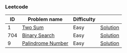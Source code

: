 ### Leetcode

<table id="leetcode" class="table-auto">
  <thead>
    <tr>
      <th>ID</th>
      <th>Problem name</th>
      <th>Difficulty</th>
      <th></th>
    </tr>
  </thead>
  <tbody>
      <tr>
        <td>
          1
        </td>
        <td>
          <a href="http://rustgym.com/leetcode/1">Two Sum</a>
        </td>
        <td>Easy</td>
        <td><a href="./src/two_sum">Solution</a></td>
      </tr>
      <tr>
        <td>
        704
        </td>
        <td>
          <a href="http://rustgym.com/leetcode/704">Binary Search</a>
        </td>
        <td>Easy</td>
        <td><a href="./src/binary_search">Solution</a></td>
      </tr>
      <tr>
        <td>
        9
        </td>
        <td>
          <a href="http://rustgym.com/leetcode/9">Palindrome Number</a>
        </td>
        <td>Easy</td>
        <td><a href="./src/palindrome_number">Solution</a></td>
      </tr>
    <tbody>
<table>
